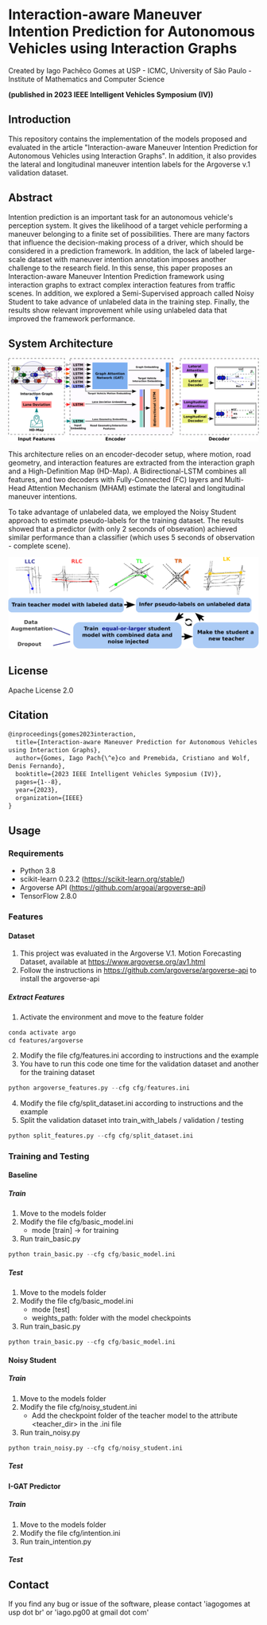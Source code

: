 # Interaction-aware Maneuver Intention Prediction for Autonomous Vehicles using Interaction Graphs

Created by Iago Pachêco Gomes at USP - ICMC, University of São Paulo - Institute of Mathematics and Computer Science


**(published in 2023 IEEE Intelligent Vehicles Symposium (IV))**

## Introduction

This repository contains the implementation of the models proposed and evaluated in the article "Interaction-aware Maneuver Intention Prediction for Autonomous Vehicles using Interaction Graphs". In addition, it also provides the lateral and longitudinal maneuver intention labels for the Argoverse v.1 validation dataset.


## Abstract


Intention prediction is an important task for an autonomous vehicle's perception system. It gives the likelihood of a target vehicle performing a maneuver belonging to a finite set of possibilities.  There are many factors that influence the decision-making process of a driver, which should be considered in a prediction framework. In addition, the lack of labeled large-scale dataset with maneuver intention annotation  imposes another challenge to the research field. In this sense, this paper proposes an Interaction-aware Maneuver Intention Prediction framework using interaction graphs to extract complex interaction features from traffic scenes. In addition, we explored a Semi-Supervised approach called Noisy Student to take advance of unlabeled data in the training step. Finally, the results show relevant improvement while using unlabeled data that improved the framework performance.


## System Architecture

![Alt System Architecture](/images/model.png)

This architecture relies on an encoder-decoder setup, where motion, road geometry, and interaction features are extracted from the interaction graph and a High-Definition Map (HD-Map). A Bidirectional-LSTM combines all features, and two decoders with Fully-Connected (FC) layers and Multi-Head Attention Mechanism (MHAM) estimate the lateral and longitudinal maneuver intentions. 

To take advantage of unlabeled data, we employed the Noisy Student approach to estimate pseudo-labels for the training dataset. The results showed that a predictor (with only 2 seconds of obsevation) achieved similar performance than a classifier (which uses 5 seconds of observation - complete scene). 

<p align="center">
<img src="/images/noisy.png" width="700" alt="Noisy Student">
</p>

## License

Apache License 2.0

## Citation
``` 
@inproceedings{gomes2023interaction,
  title={Interaction-aware Maneuver Prediction for Autonomous Vehicles using Interaction Graphs},
  author={Gomes, Iago Pach{\^e}co and Premebida, Cristiano and Wolf, Denis Fernando},
  booktitle={2023 IEEE Intelligent Vehicles Symposium (IV)},
  pages={1--8},
  year={2023},
  organization={IEEE}
}

```

## Usage

### Requirements

- Python 3.8
- scikit-learn 0.23.2 (https://scikit-learn.org/stable/)
- Argoverse API (https://github.com/argoai/argoverse-api)
- TensorFlow 2.8.0

### Features

#### Dataset

1) This project was evaluated in the Argoverse V.1. Motion Forecasting Dataset, available at https://www.argoverse.org/av1.html
2) Follow the instructions in https://github.com/argoverse/argoverse-api to install the argoverse-api
   
##### Extract Features
1) Activate the environment and move to the feature folder
   
```shell
conda activate argo
cd features/argoverse
```

2) Modify the file cfg/features.ini according to instructions and the example
3) You have to run this code one time for the validation dataset and another for the training dataset

```python
python argoverse_features.py --cfg cfg/features.ini
```

4) Modify the file cfg/split_dataset.ini according to instructions and the example
5) Split the validation dataset into train_with_labels / validation / testing

```python
python split_features.py --cfg cfg/split_dataset.ini
```


### Training and Testing

#### Baseline

##### Train

1) Move to the models folder
2) Modify the file cfg/basic_model.ini
   - mode [train] -> for training
4) Run train_basic.py
   
```python
python train_basic.py --cfg cfg/basic_model.ini
```

##### Test
1) Move to the models folder
2) Modify the file cfg/basic_model.ini
   - mode [test]
   - weights_path: folder with the model checkpoints
4) Run train_basic.py

```python
python train_basic.py --cfg cfg/basic_model.ini
```

#### Noisy Student

##### Train
1) Move to the models folder
2) Modify the file cfg/noisy_student.ini
   - Add the checkpoint folder of the teacher model to the attribute  <teacher_dir> in the .ini file  
3) Run train_noisy.py

```python
python train_noisy.py --cfg cfg/noisy_student.ini 
```

##### Test

#### I-GAT Predictor

##### Train
1) Move to the models folder
2) Modify the file cfg/intention.ini   
4) Run train_intention.py
   
##### Test

## Contact

If you find any bug or issue of the software, please contact 'iagogomes at usp dot br' or 'iago.pg00 at gmail dot com'


